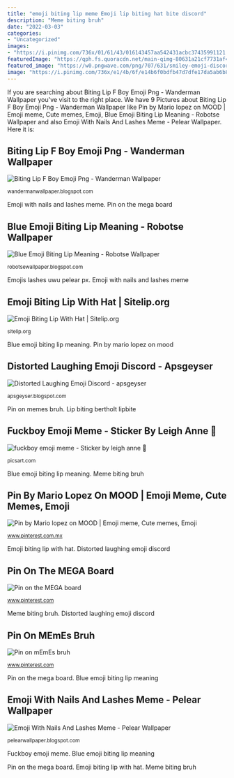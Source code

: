 ```yaml
---
title: "emoji biting lip meme Emoji lip biting hat bite discord"
description: "Meme biting bruh"
date: "2022-03-03"
categories:
- "Uncategorized"
images:
- "https://i.pinimg.com/736x/01/61/43/016143457aa542431acbc37435991121.jpg"
featuredImage: "https://qph.fs.quoracdn.net/main-qimg-80631a21cf7731af4375257f62b8bbf8"
featured_image: "https://w0.pngwave.com/png/707/631/smiley-emoji-discord-emoticon-social-media-smiley-png-clip-art.png"
image: "https://i.pinimg.com/736x/e1/4b/6f/e14b6f0bdfb47d7dfe17da5ab6b857d0.jpg"
---
```


If you are searching about Biting Lip F Boy Emoji Png - Wanderman Wallpaper you've visit to the right place. We have 9 Pictures about Biting Lip F Boy Emoji Png - Wanderman Wallpaper like Pin by Mario lopez on MOOD | Emoji meme, Cute memes, Emoji, Blue Emoji Biting Lip Meaning - Robotse Wallpaper and also Emoji With Nails And Lashes Meme - Pelear Wallpaper. Here it is:

## Biting Lip F Boy Emoji Png - Wanderman Wallpaper

![Biting Lip F Boy Emoji Png - Wanderman Wallpaper](https://i.pinimg.com/originals/46/3b/a5/463ba56ef7f482ee85cbca4d0db96518.png "Emojis lashes uwu pelear px")

<small>wandermanwallpaper.blogspot.com</small>

Emoji with nails and lashes meme. Pin on the mega board

## Blue Emoji Biting Lip Meaning - Robotse Wallpaper

![Blue Emoji Biting Lip Meaning - Robotse Wallpaper](https://qph.fs.quoracdn.net/main-qimg-80631a21cf7731af4375257f62b8bbf8 "Fuckboy emoji meme")

<small>robotsewallpaper.blogspot.com</small>

Emojis lashes uwu pelear px. Emoji with nails and lashes meme

## Emoji Biting Lip With Hat | Sitelip.org

![Emoji Biting Lip With Hat | Sitelip.org](https://listimg.pinclipart.com/picdir/s/140-1407695_that-was-quick-cubs-lead-already-on-fs1.png "Lip biting bertholt lipbite")

<small>sitelip.org</small>

Blue emoji biting lip meaning. Pin by mario lopez on mood

## Distorted Laughing Emoji Discord - Apsgeyser

![Distorted Laughing Emoji Discord - apsgeyser](https://w0.pngwave.com/png/707/631/smiley-emoji-discord-emoticon-social-media-smiley-png-clip-art.png "Emoji lip biting hat bite discord")

<small>apsgeyser.blogspot.com</small>

Pin on memes bruh. Lip biting bertholt lipbite

## Fuckboy Emoji Meme - Sticker By Leigh Anne 🌻

![fuckboy emoji meme - Sticker by leigh anne 🌻](http://cdn130.picsart.com/299661508180211.png "Blue emoji biting lip meaning")

<small>picsart.com</small>

Blue emoji biting lip meaning. Meme biting bruh

## Pin By Mario Lopez On MOOD | Emoji Meme, Cute Memes, Emoji

![Pin by Mario lopez on MOOD | Emoji meme, Cute memes, Emoji](https://i.pinimg.com/736x/e1/4b/6f/e14b6f0bdfb47d7dfe17da5ab6b857d0.jpg "Distorted laughing emoji discord")

<small>www.pinterest.com.mx</small>

Emoji biting lip with hat. Distorted laughing emoji discord

## Pin On The MEGA Board

![Pin on the MEGA board](https://i.pinimg.com/originals/bb/27/1b/bb271b962b6457a4ef58326a9917bb16.jpg "Emoji lip biting hat bite discord")

<small>www.pinterest.com</small>

Meme biting bruh. Distorted laughing emoji discord

## Pin On MEmEs Bruh

![Pin on mEmEs bruh](https://i.pinimg.com/736x/01/61/43/016143457aa542431acbc37435991121.jpg "Emoji lip biting hat bite discord")

<small>www.pinterest.com</small>

Pin on the mega board. Blue emoji biting lip meaning

## Emoji With Nails And Lashes Meme - Pelear Wallpaper

![Emoji With Nails And Lashes Meme - Pelear Wallpaper](https://lh3.googleusercontent.com/proxy/gaa18oOc8nxO_f0OFrTG5flAs6u0t8bGs5CzZYSeozYe9f1OeaWIgBN3xjepigtS1JYua0og9nG56k5eqABOBP5LdNSOu7lkADpdz4dYG-UW6yopwjrQ7Jzt3PM_sq42=w1200-h630-p-k-no-nu "Distorted laughing emoji discord")

<small>pelearwallpaper.blogspot.com</small>

Fuckboy emoji meme. Blue emoji biting lip meaning

Pin on the mega board. Emoji biting lip with hat. Meme biting bruh

